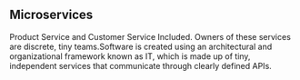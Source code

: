 ## Microservices 

Product Service and Customer Service Included.
Owners of these services are discrete, tiny teams.Software is created using an architectural and organizational 
framework known as IT,
which is made up of tiny, independent services that communicate through clearly defined APIs. 
 
